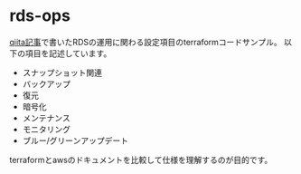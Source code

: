 # rds-ops
[qiita記事](https://qiita.com/m9e/items/63adec30aa26f7f42c74)で書いたRDSの運用に関わる設定項目のterraformコードサンプル。
以下の項目を記述しています。
- スナップショット関連
- バックアップ
- 復元
- 暗号化
- メンテナンス
- モニタリング
- ブルー/グリーンアップデート

terraformとawsのドキュメントを比較して仕様を理解するのが目的です。
